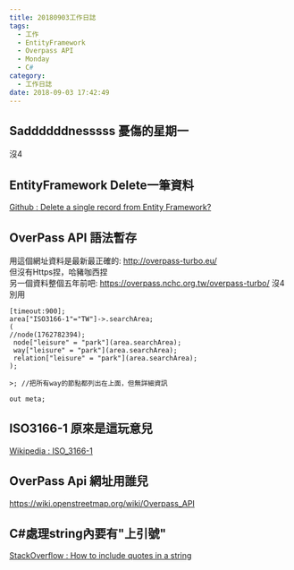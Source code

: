```yaml
---
title: 20180903工作日誌
tags:
  - 工作
  - EntityFramework
  - Overpass API
  - Monday
  - C#
category:
  - 工作日誌
date: 2018-09-03 17:42:49
---
```

## Saddddddnesssss 憂傷的星期一 ##

沒4

## EntityFramework Delete一筆資料 ##

[Github : Delete a single record from Entity Framework?](https://stackoverflow.com/questions/17723276/delete-a-single-record-from-entity-framework)  

## OverPass API 語法暫存 ##

用這個網址資料是最新最正確的: http://overpass-turbo.eu/  
但沒有Https捏，哈豬咖西捏  
另一個資料整個五年前吧: https://overpass.nchc.org.tw/overpass-turbo/
沒4別用  

```
[timeout:900];
area["ISO3166-1"="TW"]->.searchArea;
(
//node(1762782394);
 node["leisure" = "park"](area.searchArea);
 way["leisure" = "park"](area.searchArea);
 relation["leisure" = "park"](area.searchArea);
);

>; //把所有way的節點都列出在上面，但無詳細資訊

out meta;
```

## ISO3166-1 原來是這玩意兒 ##

[Wikipedia : ISO_3166-1](https://zh.wikipedia.org/zh-tw/ISO_3166-1)

## OverPass Api 網址用誰兒 ##

https://wiki.openstreetmap.org/wiki/Overpass_API

## C#處理string內要有"上引號" ##

[StackOverflow : How to include quotes in a string](https://stackoverflow.com/questions/3458046/how-to-include-quotes-in-a-string)